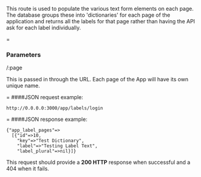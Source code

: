 This route is used to populate the various text form elements on each page. The database groups these into 'dictionaries' for each page of the application and returns all the labels for that page rather than having the API ask for each label individually. 

=
### Parameters

/:page

This is passed in through the URL. Each page of the App will have its own unique name.

=
####JSON request example:
```
http://0.0.0.0:3000/app/labels/login
```
=
####JSON response example:

```
{"app_label_pages"=>
  [{"id"=>10,
    "key"=>"Test Dictionary",
    "label"=>"Testing Label Text",
    "label_plural"=>nil}]}
```

This request should provide a <strong>200 HTTP</strong> response when successful and a 404 when it fails.